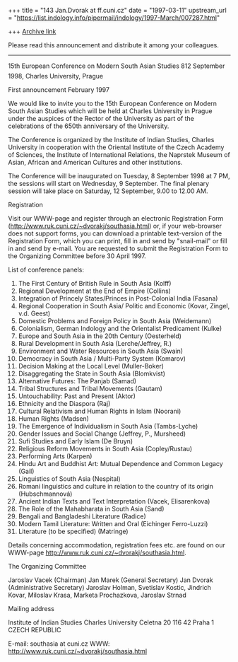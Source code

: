 +++
title = "143 Jan.Dvorak at ff.cuni.cz"
date = "1997-03-11"
upstream_url = "https://list.indology.info/pipermail/indology/1997-March/007287.html"

+++
[Archive link](https://list.indology.info/pipermail/indology/1997-March/007287.html)

Please read this announcement and distribute it among your colleagues.

---------------------------------------------------------------------
15th European Conference on Modern South Asian Studies
812 September 1998, Charles University, Prague

First announcement                                            February 1997


We would like to invite you to the 15th European Conference on Modern South
Asian Studies which will be held at Charles University in Prague under the
auspices of the Rector of the University as part of the celebrations of the
650th anniversary of the University.

The Conference is organized by the Institute of Indian Studies, Charles
University in cooperation with the Oriental Institute of the Czech Academy
of Sciences, the Institute of International Relations, the Naprstek Museum
of Asian, African and American Cultures and other institutions.

The Conference will be inaugurated on Tuesday, 8 September 1998 at 7 PM, the
sessions will start on Wednesday, 9 September. The final plenary session
will take place on Saturday, 12 September, 9.00 to 12.00 AM.

Registration 

Visit our WWW-page and register through an electronic Registration Form
(http://www.ruk.cuni.cz/~dvorakj/southasia.html) or, if your web-browser
does not support forms, you can download a printable text-version of the
Registration Form, which you can print, fill in and send by "snail-mail" or
fill in and send by e-mail. You are requested to submit the Registration
Form to the Organizing Committee before 30 April 1997.

List of conference panels:

1. The First Century of British Rule in South Asia (Kolff)
2. Regional Development at the End of Empire (Collins)
3. Integration of Princely States/Princes in Post-Colonial India (Fasana)
4. Regional Cooperation in South Asia/ Politic and Economic (Kovar, Zingel, v.d. Geest)
5. Domestic Problems and Foreign Policy in South Asia (Weidemann)
6. Colonialism, German Indology and the Orientalist Predicament (Kulke)
7. Europe and South Asia in the 20th Century (Oesterheld)
8. Rural Development in South Asia (Lerche/Jeffrey, R.)
9. Environment and Water Resources in South Asia (Swain)
10. Democracy in South Asia / Multi-Party System (Komarov)
11. Decision Making at the Local Level (Muller-Boker)
12. Disaggregating the State in South Asia (Blomkvist)
13. Alternative Futures: The Panjab (Samad)
14. Tribal Structures and Tribal Movements (Gautam)
15. Untouchability: Past and Present (Aktor)
16. Ethnicity and the Diaspora (Raj)
17. Cultural Relativism and Human Rights in Islam (Noorani)
18. Human Rights (Madsen)
19. The Emergence of Individualism in South Asia (Tambs-Lyche)
20. Gender Issues and Social Change (Jeffrey, P., Mursheed)
21. Sufi Studies and Early Islam (De Bruyn)
22. Religious Reform Movements in South Asia (Copley/Rustau)
23. Performing Arts (Karpen)
24. Hindu Art and Buddhist Art: Mutual Dependence and Common Legacy (Gail)
25. Linguistics of South Asia (Nespital)
26. Romani linguistics and culture in relation to the country of its origin
(Hubschmannová)
27. Ancient Indian Texts and Text Interpretation (Vacek, Elisarenkova)
28. The Role of the Mahabharata in South Asia (Sand)
29. Bengali and Bangladeshi Literature (Radice)
30. Modern Tamil Literature: Written and Oral (Eichinger Ferro-Luzzi)
31. Literature (to be specified) (Matringe)


Details concerning accommodation, registration fees etc. are found on our
WWW-page http://www.ruk.cuni.cz/~dvorakj/southasia.html.


The Organizing Committee

Jaroslav Vacek (Chairman)
Jan Marek (General Secretary)
Jan Dvorak (Administrative Secretary)
Jaroslav Holman, Svetislav Kostic, Jindrich Kovar,
Miloslav Krasa, Marketa Prochazkova, Jaroslav Strnad

Mailing address

Institute of Indian Studies
Charles University
Celetna 20
116 42  Praha 1
CZECH REPUBLIC

E-mail: southasia at cuni.cz
WWW: http://www.ruk.cuni.cz/~dvorakj/southasia.html





